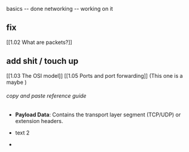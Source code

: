 
basics -- done 
networking -- working on it

## fix 
[[1.02 What are packets?]]
## add shit / touch up 
[[1.03 The OSI model]]
[[1.05 Ports and port forwarding]] (This one is a maybe )


###### copy and paste reference guide  

- **Payload Data**: Contains the transport layer segment (TCP/UDP) or extension headers.
    
- text 2
	
- 	

